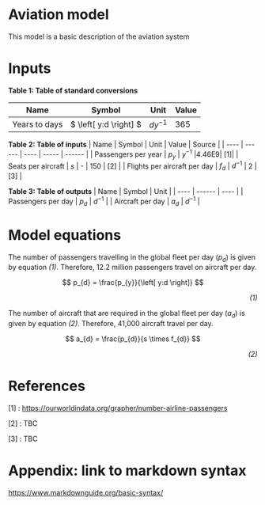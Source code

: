 # Aviation model
This model is a basic description of the aviation system

# Inputs

**Table 1: Table of standard conversions**

| Name | Symbol | Unit | Value | 
| ---- | ------ | ---- | ----- |
|Years to days| $ \left[ y:d \right] $ | $dy^{-1}$| 365 |


**Table 2: Table of inputs**
| Name | Symbol | Unit | Value | Source |
| ---- | ------ | ---- | ----- | ------ |
| Passengers per year | $p_{y}$ | $y^{-1}$ |4.46E9| [1]|
| Seats per aircraft | $s$ | - | 150 | [2] |
| Flights per aircraft per day | $f_{d}$ | $d^{-1}$ | 2 | [3] |

**Table 3: Table of outputs**
| Name | Symbol | Unit | 
| ---- | ------ | ---- |
| Passengers per day | $p_{d}$ | $d^{-1}$ |
| Aircraft per day | $a_{d}$ | $d^{-1}$ |

# Model equations
The number of passengers travelling in the global fleet per day  ($p_{d}$) is given by equation *(1)*. Therefore, 12.2 million passengers travel on aircraft per day.

$$
p_{d} = \frac{p_{y}}{\left[ y:d \right]}
$$

<div style="text-align: right;">

*(1)*
</div>


The number of aircraft that are required in the global fleet per day ($a_{d}$) is given by equation *(2)*. Therefore, 41,000 aircraft travel per day.

<div style="text-align: right;">

$$
a_{d} = \frac{p_{d}}{s \times f_{d}}
$$

*(2)*
</div>


# References

[1] : https://ourworldindata.org/grapher/number-airline-passengers

[2] : TBC

[3] : TBC


# Appendix: link to markdown syntax
https://www.markdownguide.org/basic-syntax/
